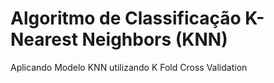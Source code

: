 # Algoritmo de Classificação K-Nearest Neighbors (KNN)
 Aplicando Modelo KNN utilizando K Fold Cross Validation
